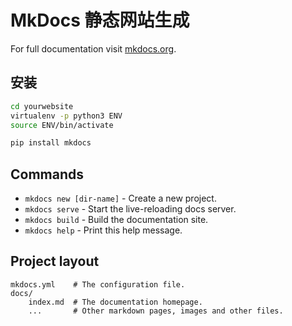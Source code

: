 # MkDocs 静态网站生成

For full documentation visit [mkdocs.org](https://mkdocs.org).

## 安装

```bash
cd yourwebsite
virtualenv -p python3 ENV
source ENV/bin/activate

pip install mkdocs
```

## Commands

* `mkdocs new [dir-name]` - Create a new project.
* `mkdocs serve` - Start the live-reloading docs server.
* `mkdocs build` - Build the documentation site.
* `mkdocs help` - Print this help message.

## Project layout

    mkdocs.yml    # The configuration file.
    docs/
        index.md  # The documentation homepage.
        ...       # Other markdown pages, images and other files.